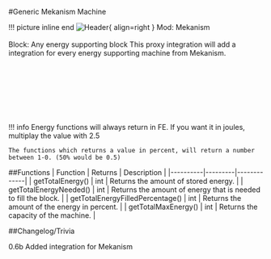 #Generic Mekanism Machine

!!! picture inline end
    ![Header](https://srendi.de/wp-content/uploads/2021/05/Steel-Casing.png){ align=right }
    Mod: Mekanism <br><br/>
    Block: Any energy supporting block
This proxy integration will add a integration for every energy supporting machine from Mekanism.

<br><br/>
<br><br/>
<br><br/>

!!! info
    Energy functions will always return in FE. If you want it in joules, multiplay the value with 2.5

    The functions which returns a value in percent, will return a number between 1-0. (50% would be 0.5)

##Functions
| Function | Returns | Description |
|----------|---------|-------------|
| getTotalEnergy() | int | Returns the amount of stored energy. |
| getTotalEnergyNeeded() | int | Returns the amount of energy that is needed to fill the block. |
| getTotalEnergyFilledPercentage() | int | Returns the amount of the energy in percent. |
| getTotalMaxEnergy() | int | Returns the capacity of the machine. |

##Changelog/Trivia

0.6b
Added integration for Mekanism
